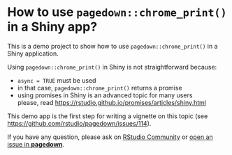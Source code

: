 # How to use `pagedown::chrome_print()` in a Shiny app?

<!-- badges: start -->
<!-- badges: end -->

This is a demo project to show how to use `pagedown::chrome_print()` in a Shiny application.

Using `pagedown::chrome_print()` in Shiny is not straightforward because:

- `async = TRUE` must be used
- in that case, `pagedown::chrome_print()` returns a promise
- using promises in Shiny is an advanced topic for many users  
  please, read <https://rstudio.github.io/promises/articles/shiny.html>

This demo app is the first step for writing a vignette on this topic (see <https://github.com/rstudio/pagedown/issues/114>).  

If you have any question, please ask on [RStudio Community](https://community.rstudio.com/) or [open an issue in **pagedown**](https://github.com/rstudio/pagedown/issues).
